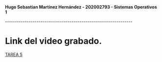 ﻿**Hugo Sebastian Martínez Hernández -
202002793 -
Sistemas Operativos 1**

--\---------------------------------------------------------------
# Link del video grabado.
[TAREA 5](https://drive.google.com/file/d/1nTsivEaXkvqg4cES2DrEpDsqH5W9Blci/view?usp=sharing)
